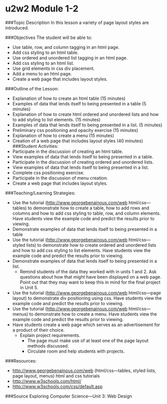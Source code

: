 # u2w2 Module 1-2

###Topic Description
In this lesson a variety of page layout styles are introduced.

###Objectives
The student will be able to:
- Use table, row, and column tagging in an html page.
- Add css styling to an html table.
- Use ordered and unordered list tagging in an html page.
- Add css styling to an html list.
- Use grid elements in css div placement.
- Add a menu to an html page.
- Create a web page that includes layout styles.

###Outline of the Lesson:
- Explanation of how to create an html table (15 minutes)
- Examples of data that lends itself to being presented in a table (5 minutes)
- Explanation of how to create html ordered and unordered lists and how to add styling to list elements.
(15 minutes)
- Examples of data that lends itself to being presented in a list. (5 minutes)
- Preliminary css positioning and opacity exercise (15 minutes)
- Explanation of how to create a menu (15 minutes)
- Creation of a web page that includes layout styles (40 minutes)
###Student Activities:
- Participate in the discussion of creating an html table.
- View examples of data that lends itself to being presented in a table.
- Participate in the discussion of creating ordered and unordered lists.
- View examples of data that lends itself to being presented in a list.
- Complete css positioning exercise.
- Participate in the discussion of menu creation.
- Create a web page that includes layout styles.

###Teaching/Learning Strategies:
- Use the tutorial (http://www.georgebenainous.com/web html/css—tables) to demonstrate how to create a table, how to add rows and columns and how to add css styling to table, row, and column elements. Have students view the example code and predict the results prior to viewing.
- Demonstrate examples of data that lends itself to being presented in a table
- Use the tutorial (http://www.georgebenainous.com/web html/css—styled lists) to demonstrate how to create ordered and unordered lists and how to add css styling to list elements. Have students view the example code and predict the results prior to viewing.
- Demonstrate examples of data that lends itself to being presented in a list.
    - Remind students of the data they worked with in units 1 and 2. Ask questions about how that
might have been displayed on a web page. Point out that they may want to keep this in mind
for the final project in Unit 5.
- Use the tutorial (http://www.georgebenainous.com/web html/css—page layout) to demonstrate div
positioning using css. Have students view the example code and predict the results prior to viewing.
- Use the tutorial (http://www.georgebenainous.com/web html/css—menus) to demonstrate how to
create a menu. Have students view the example code and predict the results prior to viewing.
- Have students create a web page which serves as an advertisement for a product of their choice.
    - Explain project requirements.
        - The page must make use of at least one of the page layout methods discussed.
        - Circulate room and help students with projects.

###Resources:
- http://www.georgebenainous.com/web (html/css—tables, styled lists, page layout, menus) html and css tutorials
- http://www.w3schools.com/html/
- http://www.w3schools.com/css/default.asp


###Source
Exploring Computer Science—Unit 3: Web Design
